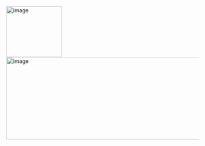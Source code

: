 
<img width="145" height="133" alt="image" src="https://github.com/user-attachments/assets/a8bd0441-db89-47e0-bb87-e9469eec88a5" />

<img width="940" height="216" alt="image" src="https://github.com/user-attachments/assets/a687e203-1429-49a5-a4f1-add52c0e1eec" />



